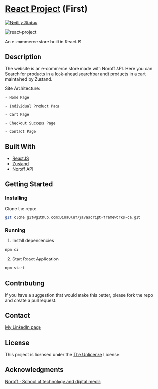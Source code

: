 # [React Project](https://javascriptframeworks-react.netlify.app/) (First)
[![Netlify Status](https://api.netlify.com/api/v1/badges/d63b2ad9-2161-471c-aadc-df86504327ec/deploy-status)](https://app.netlify.com/sites/javascriptframeworks-react/deploys)

![react-project](https://github.com/DinaOluf/javascript-frameworks-ca/assets/91533917/282fe0b6-1380-4a37-b4dc-f9b3f343e10e)

An e-commerce store built in ReactJS.


## Description

The website is an e-commerce store made with Noroff API. Here you can Search for products in a look-ahead searchbar andt products in a cart maintained by Zustand.

Site Architecture:

    - Home Page 
    
    - Individual Product Page
    
    - Cart Page
    
    - Checkout Success Page
    
    - Contact Page


## Built With

- [ReactJS](https://react.dev/)
- [Zustand](https://docs.pmnd.rs/zustand/)
- Noroff API


## Getting Started

### Installing

Clone the repo:

```bash
git clone git@github.com:DinaOluf/javascript-frameworks-ca.git
```


### Running

1. Install dependencies
```bash
npm ci
```

2. Start React Application
```bash
npm start 
```


## Contributing

If you have a suggestion that would make this better, please fork the repo and create a pull request.


## Contact

[My LinkedIn page](https://www.linkedin.com/in/dina-olufsen-42922721a/)


## License

This project is licensed under the [The Unlicense](https://choosealicense.com/licenses/unlicense/) License


## Acknowledgments

[Noroff - School of technology and digital media](https://www.noroff.no/)
